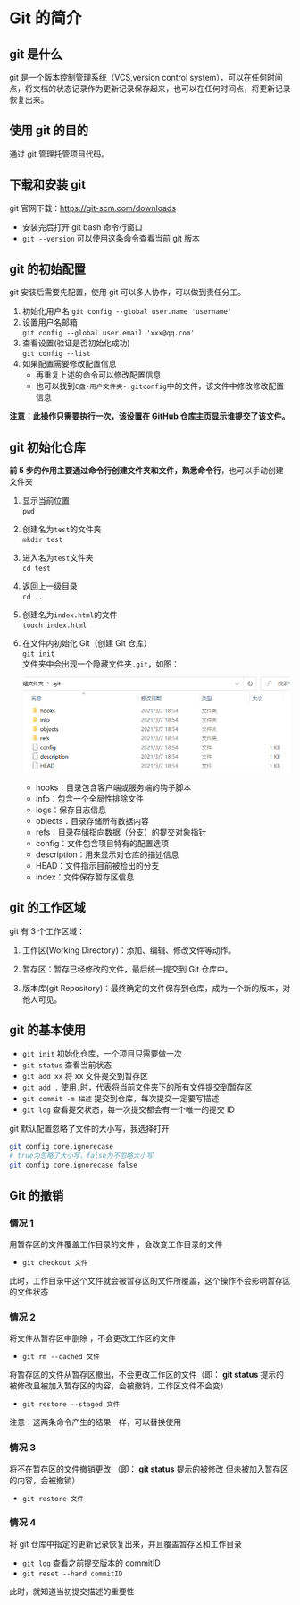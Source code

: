# Git 的简介

## git 是什么

git 是一个版本控制管理系统（VCS,version control system），可以在任何时间点，将文档的状态记录作为更新记录保存起来，也可以在任何时间点，将更新记录恢复出来。

## 使用 git 的目的

通过 git 管理托管项目代码。

## 下载和安装 git

git 官网下载：<https://git-scm.com/downloads>

- 安装完后打开 git bash 命令行窗口
- `git --version` 可以使用这条命令查看当前 git 版本

## git 的初始配置

git 安装后需要先配置，使用 git 可以多人协作，可以做到责任分工。

1. 初始化用户名
   `git config --global user.name 'username'`
2. 设置用户名邮箱  
   `git config --global user.email 'xxx@qq.com'`
3. 查看设置(验证是否初始化成功)  
   `git config --list`
4. 如果配置需要修改配置信息
   - 再重复上述的命令可以修改配置信息
   - 也可以找到`C盘-用户文件夹-.gitconfig`中的文件，该文件中修改修改配置信息

**注意：此操作只需要执行一次，该设置在 GitHub 仓库主页显示谁提交了该文件。**

## git 初始化仓库

**前 5 步的作用主要通过命令行创建文件夹和文件，熟悉命令行**，也可以手动创建文件夹

1. 显示当前位置  
   `pwd`
2. 创建名为`test`的文件夹  
   `mkdir test`
3. 进入名为`test`文件夹  
   `cd test`
4. 返回上一级目录  
   `cd ..`
5. 创建名为`index.html`的文件  
   `touch index.html`
6. 在文件内初始化 Git（创建 Git 仓库）  
   `git init`  
   文件夹中会出现一个隐藏文件夹`.git`，如图：

   ![git](https://raw.githubusercontent.com/scripthqs/assets/master/blog/git.png)

   - hooks：目录包含客户端或服务端的钩子脚本
   - info：包含一个全局性排除文件
   - logs：保存日志信息
   - objects：目录存储所有数据内容
   - refs：目录存储指向数据（分支）的提交对象指针
   - config：文件包含项目特有的配置选项
   - description：用来显示对仓库的描述信息
   - HEAD：文件指示目前被检出的分支
   - index：文件保存暂存区信息

## git 的工作区域

git 有 3 个工作区域：

1. 工作区(Working Directory)：添加、编辑、修改文件等动作。

2. 暂存区：暂存已经修改的文件，最后统一提交到 Git 仓库中。

3. 版本库(git Repository)：最终确定的文件保存到仓库，成为一个新的版本，对他人可见。

## git 的基本使用

- `git init` 初始化仓库，一个项目只需要做一次
- `git status` 查看当前状态
- `git add xx` 将 xx 文件提交到暂存区
- `git add .` 使用`.`时，代表将当前文件夹下的所有文件提交到暂存区
- `git commit -m 描述` 提交到仓库，每次提交一定要写描述
- `git log` 查看提交状态，每一次提交都会有一个唯一的提交 ID

git 默认配置忽略了文件的大小写，我选择打开

```bash
git config core.ignorecase
# true为忽略了大小写，false为不忽略大小写
git config core.ignorecase false
```

## Git 的撤销

### 情况 1

用暂存区的文件覆盖工作目录的文件 ，会改变工作目录的文件

- `git checkout 文件`

此时，工作目录中这个文件就会被暂存区的文件所覆盖，这个操作不会影响暂存区的文件状态

### 情况 2

将文件从暂存区中删除 ，不会更改工作区的文件

- `git rm --cached 文件`

将暂存区的文件从暂存区撤出，不会更改工作区的文件（即： **git status** 提示的被修改且被加入暂存区的内容，会被撤销，工作区文件不会变）

- `git restore --staged 文件`

注意：这两条命令产生的结果一样，可以替换使用

### 情况 3

将不在暂存区的文件撤销更改 （即： **git status** 提示的被修改 但未被加入暂存区的内容，会被撤销）

- `git restore 文件`

### 情况 4

将 git 仓库中指定的更新记录恢复出来，并且覆盖暂存区和工作目录

- `git log` 查看之前提交版本的 commitID
- `git reset --hard commitID`

此时，就知道当初提交描述的重要性
